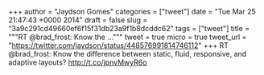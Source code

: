 
+++
author = "Jaydson Gomes"
categories = ["tweet"]
date = "Tue Mar 25 21:47:43 +0000 2014"
draft = false
slug = "3a9c291cd49660ef6f15f31db23a9f1b8dcddc62"
tags = ["tweet"]
title = """RT @brad_frost: Know the ..."""
tweet = true
micro = true
tweet_url = "https://twitter.com/jaydson/status/448576991814746112"
+++
RT @brad_frost: Know the difference between static, fluid, responsive, and adaptive layouts? http://t.co/jpnvMwyR6o
